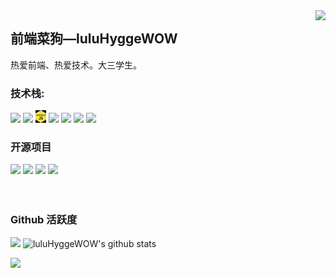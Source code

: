 <img align="right" src="https://count.getloli.com/get/@:luluHyggeWOW?theme=rule34">

## 前端菜狗—luluHyggeWOW 

热爱前端、热爱技术。大三学生。


### **技术栈:**

<a href="https://v3.cn.vuejs.org"><code><img height="20" src="https://avatars.mds.yandex.net/i?id=884813a5be4488515f1e5feace644f0a47398b93-8497159-images-thumbs&n=13"></code></a>
<a href="https://www.tslang.cn/index.html"><code><img height="20" src="https://avatars.mds.yandex.net/i?id=c1c3d8fb8c120b27663986410e23340f96c0c9c2-5588836-images-thumbs&n=13"></code></a>
<a href=""><code><img height="20" src="./images/js.png"></code></a>
<a href="https://webpack.js.org/"><code><img height="20" src="https://avatars.mds.yandex.net/i?id=e8a83d1a2758b1f73e63621a499ba5ffb22aeb42-9266849-images-thumbs&n=13"></code></a>
<a href="https://cn.vitejs.dev"><code><img height="20" src="https://avatars.mds.yandex.net/i?id=8a9efb1be63e029e03a6bce577894b2979039564-4264410-images-thumbs&n=13"></code></a>
<a href="https://sass-lang.com"><code><img height="20" src="https://avatars.mds.yandex.net/i?id=ba7af38a6701d55f8528af9d986fbc8167481a52-8715693-images-thumbs&n=13"></code></a>
<a href="https://element-plus.org/zh-CN/"><code><img height="20" src="https://avatars.mds.yandex.net/i?id=340109e233e8d799f3691911839439b8de434fe1-9216025-images-thumbs&n=13"></code></a>

### 开源项目

[![](https://github-readme-stats.vercel.app/api/pin/?username=luluHyggeWOW&repo=Huixiao)](https://github.com/luluHyggeWOW/Huixiao.git)
[![](https://github-readme-stats.vercel.app/api/pin/?username=luluHyggeWOW&repo=jzbd-fe)](https://github.com/luluHyggeWOW/jzbd-fe.git)
[![](https://github-readme-stats.vercel.app/api/pin/?username=luluHyggeWOW&repo=Huixiao-backstage)](https://github.com/luluHyggeWOW/Huixiao-backstage.git)
[![](https://github-readme-stats.vercel.app/api/pin/?username=luluHyggeWOW&repo=lu-ui)](https://github.com/luluHyggeWOW/lu-ui.git)
<br><br><br>


### Github 活跃度

[![](https://activity-graph.herokuapp.com/graph?username=luluHyggeWOW&theme=dracula)](https://github.com/ashutosh00710/github-readme-activity-graph)
![luluHyggeWOW's github stats](https://github-readme-stats.vercel.app/api?username=luluHyggeWOW&show_icons=true&theme=vue)

<!-- ![Top Langs](https://github-readme-stats.vercel.app/api/top-langs/?username=luluHyggeWOW&langs_count=6) -->
![](https://github-readme-stats.vercel.app/api/top-langs/?username=luluHyggeWOW&layout=compact&langs_count=6)
